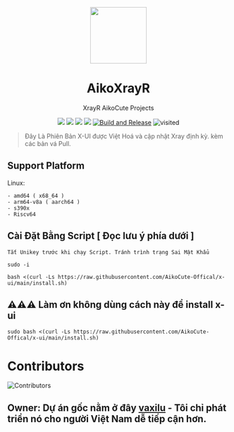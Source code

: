 <p align="center"><img src="https://avatars.githubusercontent.com/u/91626055?v=4" width="128" /></p>

<div align="center">

# AikoXrayR
XrayR AikoCute Projects

[![](https://img.shields.io/badge/Telegram-group-green?style=flat-square)](https://t.me/aikocutehotme)
[![](https://img.shields.io/badge/Telegram-channel-blue?style=flat-square)](https://t.me/AikoCute_Support)
[![](https://img.shields.io/github/downloads/AikoCute-Offical/X-ui/total.svg?style=flat-square)](https://github.com/AikoCute/XrayR/releases)
[![](https://img.shields.io/github/v/release/AikoCute-Offical/X-ui?style=flat-square)](https://github.com/AikoCute/XrayR/releases)
[![Build and Release](https://github.com/AikoCute-Offical/X-ui/actions/workflows/release.yml/badge.svg)](https://github.com/AikoCute-Offical/X-ui/actions/workflows/release.yml)
<img alt="visited" src="https://badges.pufler.dev/visits/AikoCute-Offical/X-ui"/>
</div>

> Đây Là Phiên Bản X-UI được Việt Hoá và cập nhật Xray định kỳ. kèm các bản vá Pull.

## Support Platform
Linux:
```
- amd64 ( x68_64 )
- arm64-v8a ( aarch64 )
- s390x
- Riscv64
```
## Cài Đặt Bằng Script [ Đọc lưu ý phía dưới ]
```
Tắt Unikey trước khi chạy Script. Tránh trình trạng Sai Mật Khẩu
```
```
sudo -i
```
```
bash <(curl -Ls https://raw.githubusercontent.com/AikoCute-Offical/x-ui/main/install.sh)
```
## ⚠️⚠️⚠️ Làm ơn không dùng cách này để install x-ui
```
sudo bash <(curl -Ls https://raw.githubusercontent.com/AikoCute-Offical/x-ui/main/install.sh)
```
# Contributors

<p>
  <img alt="Contributors" src="https://badges.pufler.dev/contributors/AikoCute-Offical/x-ui?size=50&padding=5&bots=true" />
</p>

## Owner: Dự án gốc nằm ở đây [**vaxilu**](https://github.com/vaxilu/x-ui) - Tôi chỉ phát triển nó cho người Việt Nam dễ tiếp cận hơn.
